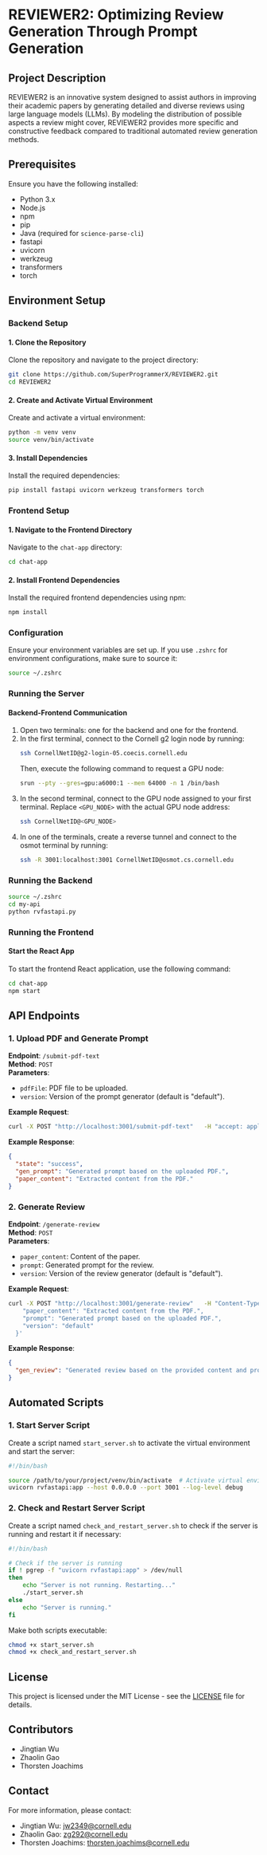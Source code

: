 # REVIEWER2: Optimizing Review Generation Through Prompt Generation

## Project Description
REVIEWER2 is an innovative system designed to assist authors in improving their academic papers by generating detailed and diverse reviews using large language models (LLMs). By modeling the distribution of possible aspects a review might cover, REVIEWER2 provides more specific and constructive feedback compared to traditional automated review generation methods.

## Prerequisites

Ensure you have the following installed:
- Python 3.x
- Node.js
- npm
- pip
- Java (required for `science-parse-cli`)
- fastapi
- uvicorn
- werkzeug
- transformers
- torch

## Environment Setup

### Backend Setup

#### 1. Clone the Repository
Clone the repository and navigate to the project directory:
```sh
git clone https://github.com/SuperProgrammerX/REVIEWER2.git
cd REVIEWER2
```

#### 2. Create and Activate Virtual Environment
Create and activate a virtual environment:
```sh
python -m venv venv
source venv/bin/activate
```

#### 3. Install Dependencies
Install the required dependencies:
```sh
pip install fastapi uvicorn werkzeug transformers torch
```

### Frontend Setup

#### 1. Navigate to the Frontend Directory
Navigate to the `chat-app` directory:
```sh
cd chat-app
```

#### 2. Install Frontend Dependencies
Install the required frontend dependencies using npm:
```sh
npm install
```

### Configuration

Ensure your environment variables are set up. If you use `.zshrc` for environment configurations, make sure to source it:
```sh
source ~/.zshrc
```


### Running the Server

#### Backend-Frontend Communication
1. Open two terminals: one for the backend and one for the frontend.
2. In the first terminal, connect to the Cornell g2 login node by running:
   ```sh
   ssh CornellNetID@g2-login-05.coecis.cornell.edu
   ```
   Then, execute the following command to request a GPU node:
   ```sh
   srun --pty --gres=gpu:a6000:1 --mem 64000 -n 1 /bin/bash
   ```
3. In the second terminal, connect to the GPU node assigned to your first terminal. Replace `<GPU_NODE>` with the actual GPU node address:
   ```sh
   ssh CornellNetID@<GPU_NODE>
   ```
4. In one of the terminals, create a reverse tunnel and connect to the osmot terminal by running:
   ```sh
   ssh -R 3001:localhost:3001 CornellNetID@osmot.cs.cornell.edu
   ```

### Running the Backend
```sh
source ~/.zshrc
cd my-api
python rvfastapi.py
```

### Running the Frontend

#### Start the React App
To start the frontend React application, use the following command:
```sh
cd chat-app
npm start
```

## API Endpoints

### 1. Upload PDF and Generate Prompt
**Endpoint**: `/submit-pdf-text`  
**Method**: `POST`  
**Parameters**:
- `pdfFile`: PDF file to be uploaded.
- `version`: Version of the prompt generator (default is "default").

**Example Request**:
```sh
curl -X POST "http://localhost:3001/submit-pdf-text"   -H "accept: application/json"   -H "Content-Type: multipart/form-data"   -F "pdfFile=@path/to/your/file.pdf"   -F "version=default"
```

**Example Response**:
```json
{
  "state": "success",
  "gen_prompt": "Generated prompt based on the uploaded PDF.",
  "paper_content": "Extracted content from the PDF."
}
```

### 2. Generate Review
**Endpoint**: `/generate-review`  
**Method**: `POST`  
**Parameters**:
- `paper_content`: Content of the paper.
- `prompt`: Generated prompt for the review.
- `version`: Version of the review generator (default is "default").

**Example Request**:
```sh
curl -X POST "http://localhost:3001/generate-review"   -H "Content-Type: application/json"   -d '{
    "paper_content": "Extracted content from the PDF.",
    "prompt": "Generated prompt based on the uploaded PDF.",
    "version": "default"
  }'
```

**Example Response**:
```json
{
  "gen_review": "Generated review based on the provided content and prompt."
}
```

## Automated Scripts

### 1. Start Server Script
Create a script named `start_server.sh` to activate the virtual environment and start the server:
```bash
#!/bin/bash

source /path/to/your/project/venv/bin/activate  # Activate virtual environment
uvicorn rvfastapi:app --host 0.0.0.0 --port 3001 --log-level debug
```

### 2. Check and Restart Server Script
Create a script named `check_and_restart_server.sh` to check if the server is running and restart it if necessary:
```bash
#!/bin/bash

# Check if the server is running
if ! pgrep -f "uvicorn rvfastapi:app" > /dev/null
then
    echo "Server is not running. Restarting..."
    ./start_server.sh
else
    echo "Server is running."
fi
```

Make both scripts executable:
```sh
chmod +x start_server.sh
chmod +x check_and_restart_server.sh
```

## License
This project is licensed under the MIT License - see the [LICENSE](LICENSE) file for details.

## Contributors
- Jingtian Wu
- Zhaolin Gao
- Thorsten Joachims

## Contact
For more information, please contact:
- Jingtian Wu: jw2349@cornell.edu
- Zhaolin Gao: zg292@cornell.edu
- Thorsten Joachims: thorsten.joachims@cornell.edu

